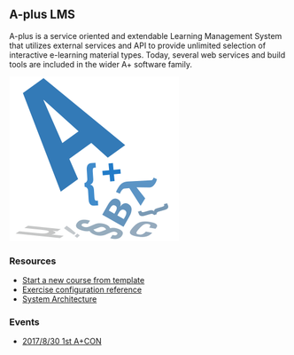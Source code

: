 ## A-plus LMS

A-plus is a service oriented and extendable Learning Management System
that utilizes external services and API to provide unlimited
selection of interactive e-learning material types. Today, several
web services and build tools are included in the wider A+ software
family.

![A-plus](apluslogo.png)

### Resources

* [Start a new course from template](https://github.com/A-plus-LMS/course-templates)
* [Exercise configuration reference](https://github.com/Aalto-LeTech/mooc-grader/blob/master/courses/README.md)
* [System Architecture](architecture/)

### Events

* [2017/8/30 1st A+CON](events/1st-a-plus-con/)
